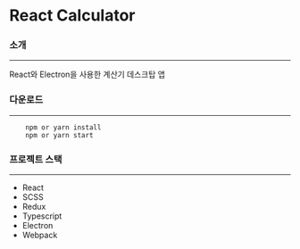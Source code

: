 # React Calculator


### 소개
---
React와 Electron을 사용한 계산기 데스크탑 앱


### 다운로드
---
```
    npm or yarn install
    npm or yarn start
```

### 프로젝트 스택
---
- React
- SCSS
- Redux
- Typescript
- Electron
- Webpack